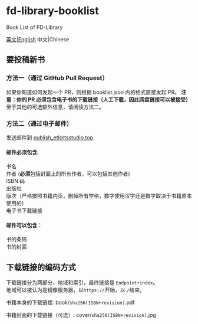 # fd-library-booklist

Book List of FD-Library

[英文|English](README.md) 中文|Chinese

## 要投稿新书

### 方法一（通过 GitHub Pull Request）

如果你知道如何发起一个 PR，则根据 booklist.json 内的格式直接发起 PR。
**注意：你的 PR 必须包含电子书的下载链接（人工下载，因此网盘链接可以被接受）**
至于其他的可选额外信息，请阅读方法二。

### 方法二（通过电子邮件）

发送邮件到 publish_etl@tsstudio.top.

#### 邮件**必须**包含:

书名  
作者 (**必须**包括封面上的所有作者，可以包括其他作者)  
ISBN 码  
出版社  
版次（严格按照书籍内页，删掉所有空格，数字使用汉字还是数字取决于书籍原本使用的）  
电子书下载链接

#### 邮件**可以**包含：

书的条码  
书的封面

## 下载链接的编码方式

下载链接分为两部分，地域和索引，最终链接是 `Endpoint+index`。  
地域可以被认为是镜像服务器，以`https://`开始，以 `/`结束。

书籍本身的下载链接: book/`sha256(ISBN+revision)`.pdf

书籍封面的下载链接（可选）: cover/`sha256(ISBN+revision)`.jpg
